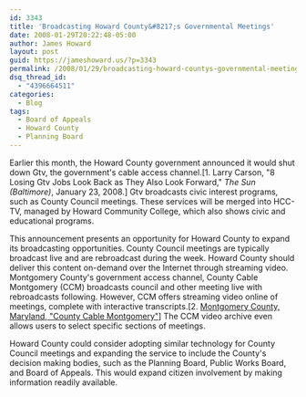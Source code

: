 ```yaml
---
id: 3343
title: 'Broadcasting Howard County&#8217;s Governmental Meetings'
date: 2008-01-29T20:22:48-05:00
author: James Howard
layout: post
guid: https://jameshoward.us/?p=3343
permalink: /2008/01/29/broadcasting-howard-countys-governmental-meetings/
dsq_thread_id:
  - "4396664511"
categories:
  - Blog
tags:
  - Board of Appeals
  - Howard County
  - Planning Board
---
```

Earlier this month, the Howard County government announced it would shut down Gtv, the government's cable access channel.[1. Larry Carson, "8 Losing Gtv Jobs Look Back as They Also Look Forward," _The Sun (Baltimore)_, January 23, 2008.]  Gtv broadcasts civic interest programs, such as County Council meetings.  These services will be merged into HCC-TV, managed by Howard Community College, which also shows civic and educational programs. 

This announcement presents an opportunity for Howard County to expand its broadcasting opportunities.  County Council meetings are typically broadcast live and are rebroadcast during the week.  Howard County should deliver this content on-demand over the Internet through streaming video.  Montgomery County's government access channel, County Cable Montgomery (CCM) broadcasts council and other meeting live with rebroadcasts following.  However, CCM offers streaming video online of meetings, complete with interactive transcripts.[2. [Montgomery County, Maryland, "County Cable Montgomery"](http://www.montgomerycountymd.gov/apps/CABLE/site/index.cfm)]  The CCM video archive even allows users to select specific sections of meetings.

Howard County could consider adopting similar technology for County Council meetings and expanding the service to include the County's decision making bodies, such as the Planning Board, Public Works Board, and Board of Appeals.  This would expand citizen involvement by making information readily available. 
